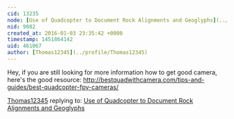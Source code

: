 ```yaml
---
cid: 13235
node: [Use of Quadcopter to Document Rock Alignments and Geoglyphs](../notes/rmark/08-31-2013/use-of-quadcopter-to-document-rock-alignments-and-geoglyphs)
nid: 9082
created_at: 2016-01-03 23:35:42 +0000
timestamp: 1451864142
uid: 461067
author: [Thomas12345](../profile/Thomas12345)
---
```


Hey, if you are still looking for more information how to get good camera, here's the good resource: http://bestquadwithcamera.com/tips-and-guides/best-quadcopter-fpv-cameras/

[Thomas12345](../profile/Thomas12345) replying to: [Use of Quadcopter to Document Rock Alignments and Geoglyphs](../notes/rmark/08-31-2013/use-of-quadcopter-to-document-rock-alignments-and-geoglyphs)

